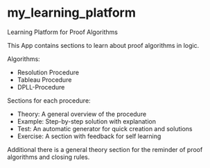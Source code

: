 # my_learning_platform
Learning Platform for Proof Algorithms

This App contains sections to learn about proof algorithms in logic.

Algorithms:
 * Resolution Procedure
 * Tableau Procedure
 * DPLL-Procedure

Sections for each procedure:
 * Theory: A general overview of the procedure
 * Example: Step-by-step solution with explanation
 * Test: An automatic generator for quick creation and solutions
 * Exercise: A section with feedback for self learning

Additional there is a general theory section for the reminder of proof algorithms and closing rules.
